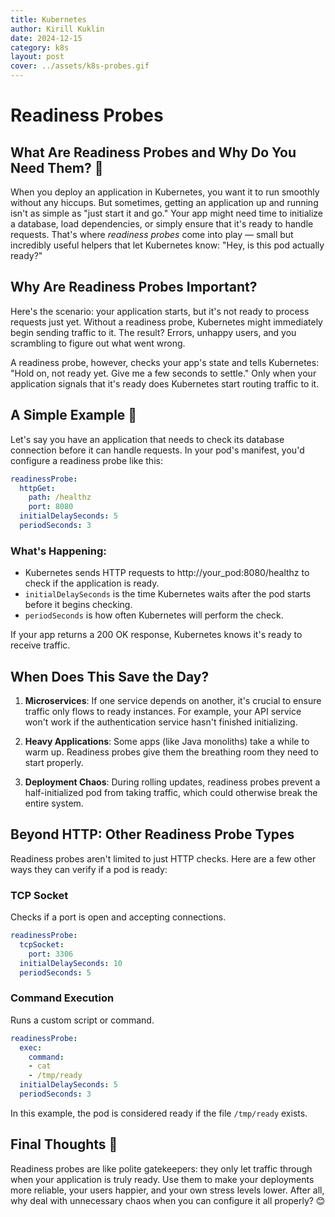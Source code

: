 ```yaml
---
title: Kubernetes
author: Kirill Kuklin
date: 2024-12-15
category: k8s
layout: post
cover: ../assets/k8s-probes.gif
---
```


# Readiness Probes

## What Are Readiness Probes and Why Do You Need Them? 🚀

When you deploy an application in Kubernetes, you want it to run smoothly without any hiccups. But sometimes, getting 
an application up and running isn't as simple as "just start it and go." Your app might need time to initialize a 
database, load dependencies, or simply ensure that it's ready to handle requests. That's where *readiness probes* 
come into play — small but incredibly useful helpers that let Kubernetes know: "Hey, is this pod actually ready?"

## Why Are Readiness Probes Important?

Here's the scenario: your application starts, but it's not ready to process requests just yet. Without a readiness 
probe, Kubernetes might immediately begin sending traffic to it. The result? Errors, unhappy users, and you scrambling 
to figure out what went wrong.

A readiness probe, however, checks your app's state and tells Kubernetes: "Hold on, not ready yet. Give me a few 
seconds to settle." Only when your application signals that it's ready does Kubernetes start routing traffic to it.

## A Simple Example 🧪

Let's say you have an application that needs to check its database connection before it can handle requests. In your pod's manifest, you'd configure a readiness probe like this:

```yaml
readinessProbe:
  httpGet:
    path: /healthz
    port: 8080
  initialDelaySeconds: 5
  periodSeconds: 3
```

### What's Happening:
- Kubernetes sends HTTP requests to http://your_pod:8080/healthz to check if the application is ready.
- `initialDelaySeconds` is the time Kubernetes waits after the pod starts before it begins checking.
- `periodSeconds` is how often Kubernetes will perform the check.

If your app returns a 200 OK response, Kubernetes knows it's ready to receive traffic.

## When Does This Save the Day?

1. **Microservices**: If one service depends on another, it's crucial to ensure traffic only flows to ready instances. For example, your API service won't work if the authentication service hasn't finished initializing.

2. **Heavy Applications**: Some apps (like Java monoliths) take a while to warm up. Readiness probes give them the breathing room they need to start properly.

3. **Deployment Chaos**: During rolling updates, readiness probes prevent a half-initialized pod from taking traffic, which could otherwise break the entire system.

## Beyond HTTP: Other Readiness Probe Types

Readiness probes aren't limited to just HTTP checks. Here are a few other ways they can verify if a pod is ready:

### TCP Socket

Checks if a port is open and accepting connections.

```yaml
readinessProbe:
  tcpSocket:
    port: 3306
  initialDelaySeconds: 10
  periodSeconds: 5
```

### Command Execution

Runs a custom script or command.

```yaml
readinessProbe:
  exec:
    command:
    - cat
    - /tmp/ready
  initialDelaySeconds: 5
  periodSeconds: 3
```

In this example, the pod is considered ready if the file `/tmp/ready` exists.

## Final Thoughts 🤔

Readiness probes are like polite gatekeepers: they only let traffic through when your application is truly ready. Use them to make your deployments more reliable, your users happier, and your own stress levels lower. After all, why deal with unnecessary chaos when you can configure it all properly? 😊